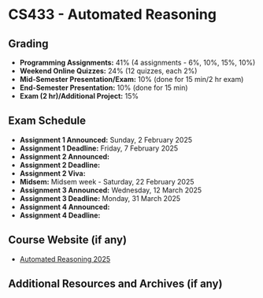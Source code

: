 # CS433 - Automated Reasoning

## Grading

- **Programming Assignments:** 41% (4 assignments - 6%, 10%, 15%, 10%)
- **Weekend Online Quizzes:** 24% (12 quizzes, each 2%)
- **Mid-Semester Presentation/Exam:** 10% (done for 15 min/2 hr exam)
- **End-Semester Presentation:** 10% (done for 15 min)
- **Exam (2 hr)/Additional Project:** 15%

## Exam Schedule

- **Assignment 1 Announced:** Sunday, 2 February 2025
- **Assignment 1 Deadline:** Friday, 7 February 2025
- **Assignment 2 Announced:**
- **Assignment 2 Deadline:**
- **Assignment 2 Viva:**
- **Midsem:** Midsem week - Saturday, 22 February 2025
- **Assignment 3 Announced:** Wednesday, 12 March 2025
- **Assignment 3 Deadline:** Monday, 31 March 2025
- **Assignment 4 Announced:**
- **Assignment 4 Deadline:**

## Course Website (if any)

- [Automated Reasoning 2025](https://www.cse.iitb.ac.in/~akg/courses/2025-ar/)

## Additional Resources and Archives (if any)
